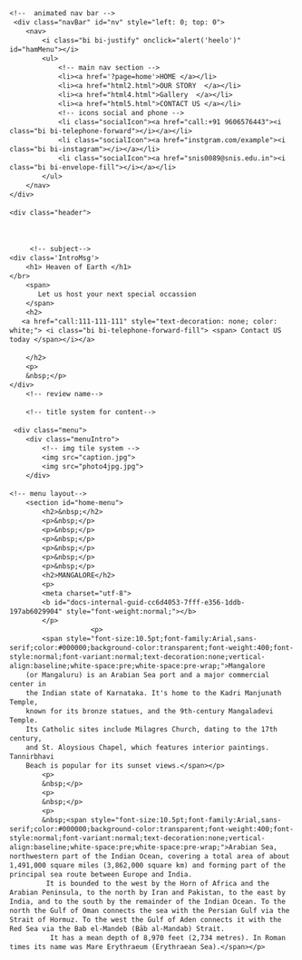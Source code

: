 <head>
    <meta charset="utf-8">
    <meta charset="UTF-8">
    <meta http-equiv="X-UA-Compatible" content="IE=edge">
    <meta name="viewport" content="width=device-width, initial-scale=1.0">
    <link rel="stylesheet" href='./css/css3.css' />
    <link rel="shortcut icon" href="img\logo\Garcia Tavern-logos.jpeg" />
    <script src="./js/anime.min.js"></script>    
    <script src="js/intro.js"></script>
    <link rel="stylesheet" href="https://cdn.jsdelivr.net/npm/bootstrap-icons@1.4.1/font/bootstrap-icons.css">
    <link href="css3.css" rel="stylesheet" type="text/css">
    <title>Mangaluru </title>
	</head>
<body>

    <!--  animated nav bar -->
     <div class="navBar" id="nv" style="left: 0; top: 0">
        <nav>
            <i class="bi bi-justify" onclick="alert('heelo')" id="hamMenu"></i>
            <ul>
                <!-- main nav section -->
                <li><a href='?page=home'>HOME </a></li>
                <li><a href="html2.html">OUR STORY  </a></li>
                <li><a href="html4.html">Gallery  </a></li>
                <li><a href="html5.html">CONTACT US </a></li>
                <!-- icons social and phone -->
                <li class="socialIcon"><a href="call:+91 9606576443"><i class="bi bi-telephone-forward"></i></a></li>
                <li class="socialIcon"><a href="instgram.com/example"><i class="bi bi-instagram"></i></a></li>
                <li class="socialIcon"><a href="snis0089@snis.edu.in"><i class="bi bi-envelope-fill"></i></a></li>
            </ul>
        </nav>
    </div>  
    
    <div class="header">

       
         
         <!-- subject-->
	<div class='IntroMsg'>
        <h1> Heaven of Earth </h1>
    </br>
        <span>
           Let us host your next special occassion
        </span>
        <h2>
       <a href="call:111-111-111" style="text-decoration: none; color: white;"> <i class="bi bi-telephone-forward-fill"> <span> Contact US today </span></i></a>
       
        </h2>
		<p>
        &nbsp;</p>
	</div>
        <!-- review name-->

        <!-- title system for content-->
  
     <div class="menu">   
        <div class="menuIntro">     
            <!-- img tile system -->
            <img src="caption.jpg">
            <img src="photo4jpg.jpg">
        </div>
            
    <!-- menu layout-->
        <section id="home-menu">
			<h2>&nbsp;</h2>
			<p>&nbsp;</p>
			<p>&nbsp;</p>
			<p>&nbsp;</p>
			<p>&nbsp;</p>
			<p>&nbsp;</p>
			<p>&nbsp;</p>
			<h2>MANGALORE</h2>
			<p>
			<meta charset="utf-8">
			<b id="docs-internal-guid-cc6d4053-7fff-e356-1ddb-197ab6029904" style="font-weight:normal;"></b>
			</p>
						<p>
			<span style="font-size:10.5pt;font-family:Arial,sans-serif;color:#000000;background-color:transparent;font-weight:400;font-style:normal;font-variant:normal;text-decoration:none;vertical-align:baseline;white-space:pre;white-space:pre-wrap;">Mangalore 
		(or Mangaluru) is an Arabian Sea port and a major commercial center in 
		the Indian state of Karnataka. It's home to the Kadri Manjunath Temple, 
		known for its bronze statues, and the 9th-century Mangaladevi Temple. 
		Its Catholic sites include Milagres Church, dating to the 17th century, 
		and St. Aloysious Chapel, which features interior paintings. Tannirbhavi 
	    Beach is popular for its sunset views.</span></p>
			<p>
			&nbsp;</p>
			<p>
			&nbsp;</p>
			<p>
			&nbsp;<span style="font-size:10.5pt;font-family:Arial,sans-serif;color:#000000;background-color:transparent;font-weight:400;font-style:normal;font-variant:normal;text-decoration:none;vertical-align:baseline;white-space:pre;white-space:pre-wrap;">Arabian Sea, northwestern part of the Indian Ocean, covering a total area of about 1,491,000 square miles (3,862,000 square km) and forming part of the principal sea route between Europe and India.
			 It is bounded to the west by the Horn of Africa and the Arabian Peninsula, to the north by Iran and Pakistan, to the east by India, and to the south by the remainder of the Indian Ocean. To the north the Gulf of Oman connects the sea with the Persian Gulf via the Strait of Hormuz. To the west the Gulf of Aden connects it with the Red Sea via the Bab el-Mandeb (Bāb al-Mandab) Strait.
			  It has a mean depth of 8,970 feet (2,734 metres). In Roman times its name was Mare Erythraeum (Erythraean Sea).</span></p>

 </section>
    <!-- end of menu layout -->
   

   <!-- coded by cryptograghi 2021  aka oliver shwaba  :) -->
